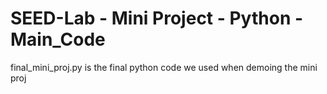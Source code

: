 # SEED-Lab - Mini Project - Python - Main_Code
final_mini_proj.py is the final python code we used when demoing the mini proj
